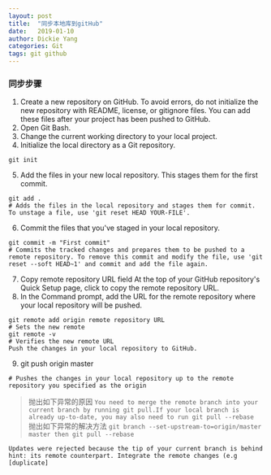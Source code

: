 ```yaml
---
layout: post
title:  "同步本地库到gitHub"
date:   2019-01-10
author: Dickie Yang
categories: Git
tags: git github
---
```

### 同步步骤
1. Create a new repository on GitHub. To avoid errors, do not initialize the new repository with README, license, or gitignore files. You can add these files after your project has been pushed to GitHub.
2. Open Git Bash.
3. Change the current working directory to your local project.
4. Initialize the local directory as a Git repository.
```
git init
```
5. Add the files in your new local repository. This stages them for the first commit.

```
git add .
# Adds the files in the local repository and stages them for commit. To unstage a file, use 'git reset HEAD YOUR-FILE'.
```
6. Commit the files that you've staged in your local repository.
```
git commit -m "First commit"
# Commits the tracked changes and prepares them to be pushed to a remote repository. To remove this commit and modify the file, use 'git reset --soft HEAD~1' and commit and add the file again.
```
7. Copy remote repository URL field At the top of your GitHub repository's Quick Setup page, click  to copy the remote repository URL.
8. In the Command prompt, add the URL for the remote repository where your local repository will be pushed.
```
git remote add origin remote repository URL
# Sets the new remote
git remote -v
# Verifies the new remote URL
Push the changes in your local repository to GitHub.
```
9. git push origin master

```
# Pushes the changes in your local repository up to the remote repository you specified as the origin
```

> 抛出如下异常的原因 `You need to merge the remote branch into your current branch by running git pull.If your local branch is already up-to-date, you may also need to run git pull --rebase`  
> 抛出如下异常的解决方法 `git branch --set-upstream-to=origin/master master then git pull --rebase`

```
Updates were rejected because the tip of your current branch is behind hint: its remote counterpart. Integrate the remote changes (e.g [duplicate]
```
